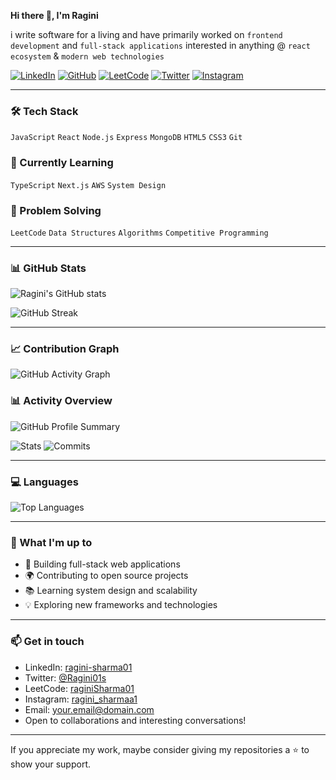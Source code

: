 **Hi there 👋, I'm Ragini**

i write software for a living and have primarily worked on `frontend development` and `full-stack applications` interested in anything @ `react ecosystem` & `modern web technologies`

[![LinkedIn](https://img.shields.io/badge/LinkedIn-blue?logo=linkedin&logoColor=white)](https://www.linkedin.com/in/ragini-sharma01)
[![GitHub](https://img.shields.io/badge/GitHub-black?logo=github&logoColor=white)](https://github.com/RaginiSharma01)
[![LeetCode](https://img.shields.io/badge/LeetCode-orange?logo=leetcode&logoColor=white)](https://leetcode.com/u/raginiSharma01/)
[![Twitter](https://img.shields.io/badge/Twitter-blue?logo=twitter&logoColor=white)](https://x.com/Ragini01s)
[![Instagram](https://img.shields.io/badge/Instagram-purple?logo=instagram&logoColor=white)](https://www.instagram.com/ragini_sharmaa1/)

---

### 🛠️ Tech Stack
`JavaScript` `React` `Node.js` `Express` `MongoDB` `HTML5` `CSS3` `Git`

### 🌱 Currently Learning
`TypeScript` `Next.js` `AWS` `System Design`

### 💪 Problem Solving
`LeetCode` `Data Structures` `Algorithms` `Competitive Programming`

---

### 📊 GitHub Stats

![Ragini's GitHub stats](https://github-readme-stats.vercel.app/api?username=RaginiSharma01&show_icons=true&theme=minimal&hide_border=true)

![GitHub Streak](https://github-readme-streak-stats.herokuapp.com/?user=RaginiSharma01&theme=minimal&hide_border=true)

---

### 📈 Contribution Graph

![GitHub Activity Graph](https://github-readme-activity-graph.vercel.app/graph?username=RaginiSharma01&theme=minimal&hide_border=true)

### 📊 Activity Overview

![GitHub Profile Summary](https://github-profile-summary-cards.vercel.app/api/cards/profile-details?username=RaginiSharma01&theme=default)

![Stats](https://github-profile-summary-cards.vercel.app/api/cards/stats?username=RaginiSharma01&theme=default)
![Commits](https://github-profile-summary-cards.vercel.app/api/cards/productive-time?username=RaginiSharma01&theme=default&utcOffset=5.5)

---

### 💻 Languages

![Top Languages](https://github-readme-stats.vercel.app/api/top-langs/?username=RaginiSharma01&layout=compact&theme=minimal&hide_border=true)

---

### 🎯 What I'm up to
- 🔭 Building full-stack web applications
- 🌍 Contributing to open source projects  
- 📚 Learning system design and scalability
- 💡 Exploring new frameworks and technologies

---

### 📫 Get in touch
- LinkedIn: [ragini-sharma01](https://www.linkedin.com/in/ragini-sharma01)
- Twitter: [@Ragini01s](https://x.com/Ragini01s)
- LeetCode: [raginiSharma01](https://leetcode.com/u/raginiSharma01/)
- Instagram: [ragini_sharmaa1](https://www.instagram.com/ragini_sharmaa1/)
- Email: your.email@domain.com
- Open to collaborations and interesting conversations!

---

If you appreciate my work, maybe consider giving my repositories a ⭐ to show your support.
